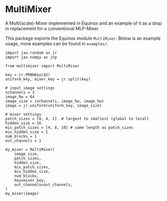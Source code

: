 # MultiMixer
A Multi(scale)-Mixer implemented in Equinox and an example of it as a drop in replacement for a conventional MLP-Mixer.

This package exports the Equinox module `MultiMixer`. Below is an example usage, more examples can be found in `examples/`.
```
import jax.random as jr
import jax.numpy as jnp

from multimixer import MultiMixer

key = jr.PRNGKey(42)
uniform_key, mixer_key = jr.split(key)

# input image settings
nchannels = 3
image_hw = 64
image_size = (nchannels, image_hw, image_hw)
image = jr.uniform(uniform_key, image_size)

# mixer settings
patch_sizes = [8, 4, 2]  # largest to smallest (global to local)
hidden_size = 16
mix_patch_sizes = [4, 8, 10] # same length as patch_sizes 
mix_hidden_size = 1
num_blocks = 1
out_channels = 1

my_mixer = MultiMixer(
    image_size,
    patch_sizes,
    hidden_size,
    mix_patch_sizes,
    mix_hidden_size,
    num_blocks,
    key=mixer_key,
    out_channels=out_channels,
)
my_mixer(image)
```
